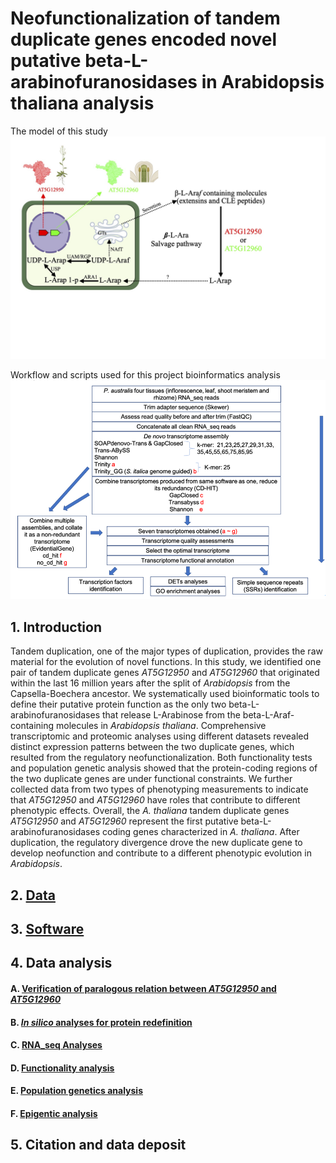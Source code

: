 # Neofunctionalization of tandem duplicate genes encoded novel putative beta-L-arabinofuranosidases in Arabidopsis thaliana analysis

The model of this study
![](https://github.com/tobytaogla/Athaliana_genus_duplicate_gene/blob/main/Figure_7.jpg)

Workflow and scripts used for this project bioinformatics analysis
![](https://github.com/tobytaogla/Phragmites-australis-transcriptome-optimal-assembly/blob/main/Flowchart.png)


## 1. Introduction
Tandem duplication, one of the major types of duplication, provides the raw material for the evolution of novel functions. In this study, we identified one pair of tandem duplicate genes *AT5G12950* and *AT5G12960* that originated within the last 16 million years after the split of *Arabidopsis* from the Capsella-Boechera ancestor. We systematically used bioinformatic tools to define their putative protein function as the only two beta-L-arabinofuranosidases that release L-Arabinose from the beta-L-Araf-containing molecules in *Arabidopsis thaliana*. Comprehensive transcriptomic and proteomic analyses using different datasets revealed distinct expression patterns between the two duplicate genes, which resulted from the regulatory neofunctionalization. Both functionality tests and population genetic analysis showed that the protein-coding regions of the two duplicate genes are under functional constraints. We further collected data from two types of phenotyping measurements to indicate that *AT5G12950* and *AT5G12960* have roles that contribute to different phenotypic effects. Overall, the *A. thaliana* tandem duplicate genes *AT5G12950* and *AT5G12960* represent the first putative beta-L-arabinofuranosidases coding genes characterized in *A. thaliana*. After duplication, the regulatory divergence drove the new duplicate gene to develop neofunction and contribute to a different phenotypic evolution in *Arabidopsis*. 
## 2. [Data](https://github.com/tobytaogla/Athaliana_genus_duplicate_gene/blob/main/Data.md) 
## 3. [Software](https://github.com/tobytaogla/Athaliana_genus_duplicate_gene/blob/main/Software.md)
## 4. Data analysis
#### A. [Verification of paralogous relation between *AT5G12950* and *AT5G12960*](https://github.com/tobytaogla/Athaliana_genus_duplicate_gene/blob/main/Homologs_identification.md)
#### B. [*In silico* analyses for protein redefinition](../blob/main/Protein_redefinition.md)
#### C. [RNA_seq Analyses](https://github.com/tobytaogla/Athaliana_genus_duplicate_gene/blob/main/RNA_seq_analysis.md)
#### D. [Functionality analysis](https://github.com/tobytaogla/Athaliana_genus_duplicate_gene/blob/main/Functionality_analysis.md)
#### E. [Population genetics analysis](https://github.com/tobytaogla/Athaliana_genus_duplicate_gene/blob/main/Population_genetics_analysis.md)
#### F. [Epigentic analysis](https://github.com/tobytaogla/Athaliana_genus_duplicate_gene/blob/main/Epigentic_analysis.md)
## 5. Citation and data deposit


